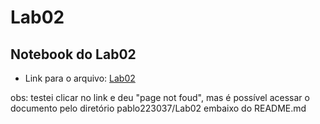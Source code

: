 # Lab02

## Notebook do Lab02
* Link para o arquivo: [Lab02](lab02-java-estruturas-ra223037.ipynb.ipynb)

obs: testei clicar no link e deu "page not foud", mas é possível acessar o documento pelo diretório pablo223037/Lab02 embaixo do README.md
